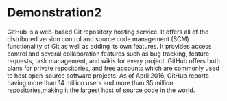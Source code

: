 # Demonstration2
GitHub is a web-based Git repository hosting service.
It offers all of the distributed version control and source code management (SCM) functionality of Git as well as adding its own features. 
It provides access control and several collaboration features such as bug tracking, feature requests, task management, and wikis for every project.
GitHub offers both plans for private repositories, and free accounts which are commonly used to host open-source software projects.
As of April 2016, GitHub reports having more than 14 million users and more than 35 million repositories,making it the largest host of source code in the world.
